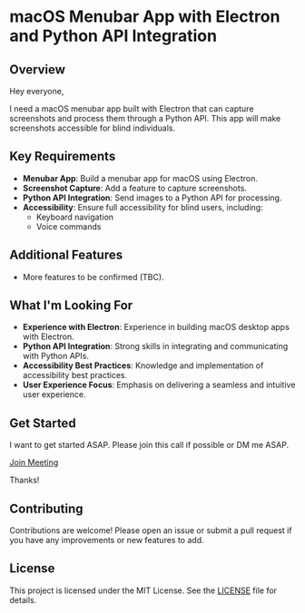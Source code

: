 # macOS Menubar App with Electron and Python API Integration

## Overview

Hey everyone,

I need a macOS menubar app built with Electron that can capture screenshots and process them through a Python API. This app will make screenshots accessible for blind individuals.

## Key Requirements

- **Menubar App**: Build a menubar app for macOS using Electron.
- **Screenshot Capture**: Add a feature to capture screenshots.
- **Python API Integration**: Send images to a Python API for processing.
- **Accessibility**: Ensure full accessibility for blind users, including:
  - Keyboard navigation
  - Voice commands

## Additional Features

- More features to be confirmed (TBC).

## What I'm Looking For

- **Experience with Electron**: Experience in building macOS desktop apps with Electron.
- **Python API Integration**: Strong skills in integrating and communicating with Python APIs.
- **Accessibility Best Practices**: Knowledge and implementation of accessibility best practices.
- **User Experience Focus**: Emphasis on delivering a seamless and intuitive user experience.

## Get Started

I want to get started ASAP. Please join this call if possible or DM me ASAP.

[Join Meeting](https://meet.google.com/awm-rnqm-tmz)

Thanks!

## Contributing

Contributions are welcome! Please open an issue or submit a pull request if you have any improvements or new features to add.

## License

This project is licensed under the MIT License. See the [LICENSE](LICENSE) file for details.
